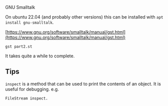 GNU Smalltalk

On ubuntu 22.04 (and probably other versions) this can be installed with `apt install gnu-smalltalk`.

[https://www.gnu.org/software/smalltalk/manual/gst.html](https://www.gnu.org/software/smalltalk/manual/gst.html)

`gst part2.st`

It takes quite a while to complete.

## Tips

`inspect` is a method that can be used to print the contents of an object. It is useful for debugging.
e.g.

```smalltalk
FileStream inspect.
```
